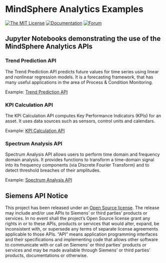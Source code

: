 # MindSphere Analytics Examples

[![The MIT License](https://img.shields.io/badge/license-MIT-009999.svg?style=flat)](./LICENSE.md)
[![Documentation](https://img.shields.io/badge/mindsphere-documentation-%23009999.svg)](https://opensource.mindsphere.io/docs/mindconnect-nodejs/index.html)
[![Forum](https://img.shields.io/badge/mindsphere-community-%23009999.svg)](https://community.plm.automation.siemens.com/t5/Developer-Space/bd-p/MindSphere-platform-forum)

## Jupyter Notebooks demonstrating the use of the MindSphere Analytics APIs

### Trend Prediction API

The Trend Prediction API predicts future values for time series using linear and nonlinear regression models. It is a forecasting framework, that has many useful applications in the area of Process & Condition Monitoring.

Example: [Trend Prediction API](trend-prediction.ipynb)

### KPI Calculation API

The KPI Calculation API computes Key Performance Indicators (KPIs) for an asset. It uses data sources such as sensors, control units and calendars.

Example: [KPI Calculation API](kpi-calculation.ipynb)

### Spectrum Analysis API

Spectrum Analysis API allows users to perform time domain and frequency domain analysis. It provides functions to transform a time-domain signal into its frequency components (via Discrete Fourier Transform) and to detect threshold breaches of their amplitudes.

Example: [Spectrum Analysis API](spectrum-analysis.ipynb)

## Siemens API Notice

This project has been released under an [Open Source license](./LICENSE.md). The release may include and/or use APIs to Siemens’ or third parties’ products or services. In no event shall the project’s Open Source license grant any rights in or to these APIs, products or services that would alter, expand, be inconsistent with, or supersede any terms of separate license agreements applicable to those APIs. “API” means application programming interfaces and their specifications and implementing code that allows other software to communicate with or call on Siemens’ or third parties’ products or services and may be made available through Siemens’ or third parties’ products, documentations or otherwise.
